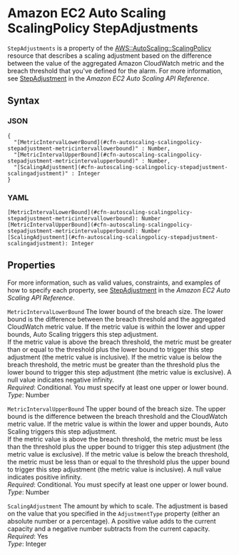# Amazon EC2 Auto Scaling ScalingPolicy StepAdjustments<a name="aws-properties-autoscaling-scalingpolicy-stepadjustments"></a>

`StepAdjustments` is a property of the [AWS::AutoScaling::ScalingPolicy](aws-properties-as-policy.md) resource that describes a scaling adjustment based on the difference between the value of the aggregated Amazon CloudWatch metric and the breach threshold that you've defined for the alarm\. For more information, see [StepAdjustment](https://docs.aws.amazon.com/autoscaling/ec2/APIReference/API_StepAdjustment.html) in the *Amazon EC2 Auto Scaling API Reference*\.

## Syntax<a name="w13ab1c21c10c42c26c28b5"></a>

### JSON<a name="aws-properties-autoscaling-scalingpolicy-stepadjustments-syntax.json"></a>

```
{
  "[MetricIntervalLowerBound](#cfn-autoscaling-scalingpolicy-stepadjustment-metricintervallowerbound)" : Number,
  "[MetricIntervalUpperBound](#cfn-autoscaling-scalingpolicy-stepadjustment-metricintervalupperbound)" : Number,
  "[ScalingAdjustment](#cfn-autoscaling-scalingpolicy-stepadjustment-scalingadjustment)" : Integer
}
```

### YAML<a name="aws-properties-autoscaling-scalingpolicy-stepadjustments-syntax.yaml"></a>

```
[MetricIntervalLowerBound](#cfn-autoscaling-scalingpolicy-stepadjustment-metricintervallowerbound): Number
[MetricIntervalUpperBound](#cfn-autoscaling-scalingpolicy-stepadjustment-metricintervalupperbound): Number
[ScalingAdjustment](#cfn-autoscaling-scalingpolicy-stepadjustment-scalingadjustment): Integer
```

## Properties<a name="w13ab1c21c10c42c26c28b7"></a>

For more information, such as valid values, constraints, and examples of how to specify each property, see [StepAdjustment](https://docs.aws.amazon.com/autoscaling/ec2/APIReference/API_StepAdjustment.html) in the *Amazon EC2 Auto Scaling API Reference*\.

`MetricIntervalLowerBound`  <a name="cfn-autoscaling-scalingpolicy-stepadjustment-metricintervallowerbound"></a>
The lower bound of the breach size\. The lower bound is the difference between the breach threshold and the aggregated CloudWatch metric value\. If the metric value is within the lower and upper bounds, Auto Scaling triggers this step adjustment\.  
If the metric value is above the breach threshold, the metric must be greater than or equal to the threshold plus the lower bound to trigger this step adjustment \(the metric value is inclusive\)\. If the metric value is below the breach threshold, the metric must be greater than the threshold plus the lower bound to trigger this step adjustment \(the metric value is exclusive\)\. A null value indicates negative infinity\.  
*Required*: Conditional\. You must specify at least one upper or lower bound\.  
*Type*: Number

`MetricIntervalUpperBound`  <a name="cfn-autoscaling-scalingpolicy-stepadjustment-metricintervalupperbound"></a>
The upper bound of the breach size\. The upper bound is the difference between the breach threshold and the CloudWatch metric value\. If the metric value is within the lower and upper bounds, Auto Scaling triggers this step adjustment\.  
If the metric value is above the breach threshold, the metric must be less than the threshold plus the upper bound to trigger this step adjustment \(the metric value is exclusive\)\. If the metric value is below the breach threshold, the metric must be less than or equal to the threshold plus the upper bound to trigger this step adjustment \(the metric value is inclusive\)\. A null value indicates positive infinity\.  
*Required*: Conditional\. You must specify at least one upper or lower bound\.  
*Type*: Number

`ScalingAdjustment`  <a name="cfn-autoscaling-scalingpolicy-stepadjustment-scalingadjustment"></a>
The amount by which to scale\. The adjustment is based on the value that you specified in the `AdjustmentType` property \(either an absolute number or a percentage\)\. A positive value adds to the current capacity and a negative number subtracts from the current capacity\.  
*Required*: Yes  
*Type*: Integer
